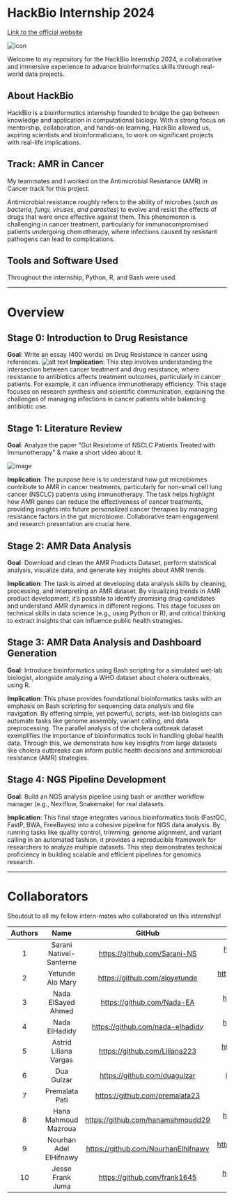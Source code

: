 # HackBio Internship 2024

[Link to the official website](https://thehackbio.com/)

![icon](https://github.com/user-attachments/assets/e5898106-82fb-4b0b-b252-e50282ee5706)

Welcome to my repository for the HackBio Internship 2024, a collaborative and immersive experience to advance bioinformatics skills through real-world data projects.

## About HackBio

HackBio is a bioinformatics internship founded to bridge the gap between knowledge and application in computational biology. With a strong focus on mentorship, collaboration, and hands-on learning, HackBio allowed us, aspiring scientists and bioinformaticians, to work on significant projects with real-life implications.

## Track: AMR in Cancer

My teammates and I worked on the Antimicrobial Resistance (AMR) in Cancer track for this project.

Antimicrobial resistance roughly refers to the ability of microbes (_such as bacteria, fungi, viruses, and parasites_) to evolve and resist the effects of drugs that were once effective against them. This phenomenon is challenging in cancer treatment, particularly for immunocompromised patients undergoing chemotherapy, where infections caused by resistant pathogens can lead to complications.


## Tools and Software Used

Throughout the internship, Python, R, and Bash were used.

---

# Overview

## Stage 0: Introduction to Drug Resistance

**Goal**: Write an essay (400 words) on Drug Resistance in cancer using references. 
![alt text](https://scandiononcology.com/wp-content/uploads/2021/12/Cell-illustration-What-is-cancer-drug-resistance_v5.png)
**Implication**: This step involves understanding the intersection between cancer treatment and drug resistance, where resistance to antibiotics affects treatment outcomes, particularly in cancer patients. For example, it can influence immunotherapy efficiency. This stage focuses on research synthesis and scientific communication, explaining the challenges of managing infections in cancer patients while balancing antibiotic use.

## Stage 1: Literature Review

**Goal**: Analyze the paper "Gut Resistome of NSCLC Patients Treated with Immunotherapy" & make a short video about it.

![image](https://github.com/user-attachments/assets/24945a68-efd7-4d86-81b4-af24f2957c84)

**Implication**: The purpose here is to understand how gut microbiomes contribute to AMR in cancer treatments, particularly for non-small cell lung cancer (NSCLC) patients using immunotherapy. The task helps highlight how AMR genes can reduce the effectiveness of cancer treatments, providing insights into future personalized cancer therapies by managing resistance factors in the gut microbiome. Collaborative team engagement and research presentation are crucial here.

## Stage 2: AMR Data Analysis

**Goal**: Download and clean the AMR Products Dataset, perform statistical analysis, visualize data, and generate key insights about AMR trends. 

**Implication**: The task is aimed at developing data analysis skills by cleaning, processing, and interpreting an AMR dataset. By visualizing trends in AMR product development, it’s possible to identify promising drug candidates and understand AMR dynamics in different regions. This stage focuses on technical skills in data science (e.g., using Python or R), and critical thinking to extract insights that can influence public health strategies.

## Stage 3: AMR Data Analysis and Dashboard Generation

**Goal**: Introduce bioinformatics using Bash scripting for a simulated wet-lab biologist, alongside analyzing a WHO dataset about cholera outbreaks, using R.

**Implication**: This phase provides foundational bioinformatics tasks with an emphasis on Bash scripting for sequencing data analysis and file navigation. By offering simple, yet powerful, scripts, wet-lab biologists can automate tasks like genome assembly, variant calling, and data preprocessing. The parallel analysis of the cholera outbreak dataset exemplifies the importance of bioinformatics tools in handling global health data. Through this, we demonstrate how key insights from large datasets like cholera outbreaks can inform public health decisions and antimicrobial resistance (AMR) strategies.

## Stage 4: NGS Pipeline Development

**Goal**: Build an NGS analysis pipeline using bash or another workflow manager (e.g., Nextflow, Snakemake) for real datasets. 

**Implication**: This final stage integrates various bioinformatics tools (FastQC, FastP, BWA, FreeBayes) into a cohesive pipeline for NGS data analysis. By running tasks like quality control, trimming, genome alignment, and variant calling in an automated fashion, it provides a reproducible framework for researchers to analyze multiple datasets. This step demonstrates technical proficiency in building scalable and efficient pipelines for genomics research.

---

# Collaborators

Shoutout to all my fellow intern-mates who collaborated on this internship!

| Authors | Name | GitHub | LinkedIn |
| :---: | :---: | :---: | :---: |
| 1 | Sarani Nativel-Santerne | https://github.com/Sarani-NS | https://ww.linkedin.com/in/sarani-nativel-santerne |
| 2 | Yetunde Alo Mary | https://github.com/aloyetunde | https://www.linkedin.com/in/yetunde-alo-mary |
| 3 | Nada ElSayed Ahmed | https://github.com/Nada-EA | https://www.linkedin.com/in/nada-elsayed-ahmed |
| 4 | Nada ElHadidy | https://github.com/nada-elhadidy | https://www.linkedin.com/in/nada-elhadidy |
| 5 | Astrid Liliana Vargas | https://github.com/Liliana223 | https://www.linkedin.com/in/astrid-liliana-vargas |
| 6 | Dua Gulzar | https://github.com/duagulzar | http://linkedin.com/in/dua-gulzar |
| 7 | Premalata Pati | https://github.com/premalata23 | https://www.linkedin.com/in/dr-premalata-pati |
| 8 | Hana Mahmoud Mazroua | https://github.com/hanamahmoudd29 | https://www.linkedin.com/in/hana-mazroua |
| 9 | Nourhan Adel ElHifnawy | https://github.com/NourhanElhifnawy | https://www.linkedin.com/in/nourhan-elhifnawy |
| 10 | Jesse Frank Juma | https://github.com/frank1645 | https://www.linkedin.com/in/jesse-frank-juma |


 

 
